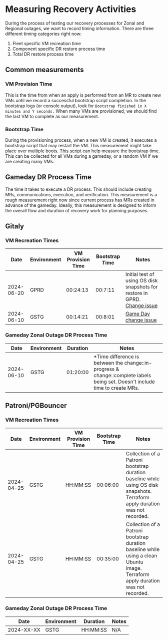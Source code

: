 # Measuring Recovery Activities

During the process of testing our recovery processes for Zonal and Regional outages, we want to record timing information.
There are three different timing categories right now:

1. Fleet specific VM recreation time
1. Component specific DR restore process time
1. Total DR restore process time

## Common measurements

### VM Provision Time

This is the time from when an apply is performed from an MR to create new VMs until we record a successful bootstrap script completion.
In the bootstrap logs (or console output), look for `Bootstrap finished in X minutes and Y seconds.`
When many VMs are provisioned, we should find the last VM to complete as our measurement.

### Bootstrap Time

During the provisioning process, when a new VM is created, it executes a bootstrap script that may restart the VM.
This measurement might take place over multiple boots.
[This script](https://gitlab.com/gitlab-com/runbooks/-/blob/master/scripts/find-bootstrap-duration.sh?ref_type=heads) can help measure the bootstrap time.
This can be collected for all VMs during a gameday, or a random VM if we are creating many VMs.

## Gameday DR Process Time

The time it takes to execute a DR process. This should include creating MRs, communications, execution, and verification.
This measurement is a rough measurement right now since current process has MRs created in advance of the gameday.
Ideally, this measurement is designed to inform the overall flow and duration of recovery work for planning purposes.

## Gitaly

### VM Recreation Times

| Date | Environment | VM Provision Time | Bootstrap Time | Notes |
| ---- | ----------- | ------------------------ | -------------- | ----- |
| 2024-06-20 | GPRD | 00:24:13 | 00:7:11 | Initial test of using OS disk snapshots for restore in GPRD. [Change issue](https://gitlab.com/gitlab-com/gl-infra/production/-/issues/18157) |
| 2024-06-10 | GSTG | 00:14:21 | 00:8:01 | [Game Day change issue](https://gitlab.com/gitlab-com/gl-infra/production/-/issues/18091) |

### Gameday Zonal Outage DR Process Time

| Date | Environment | Duration | Notes |
| ---- | ----------- | -------- | ----- |
| 2024-06-10 | GSTG | 01:20:00 | *Time difference is between the change::in-progress & change::complete labels being set. Doesn't include time to create MRs. |

## Patroni/PGBouncer

### VM Recreation Times

| Date | Environment | VM Provision Time | Bootstrap Time | Notes |
| ---- | ----------- | ------------------------ | -------------- | ----- |
| 2024-04-25 | GSTG | HH:MM:SS | 00:06:00 | Collection of a Patroni bootstrap duration baseline while using OS disk snapshots. Terraform apply duration was not recorded. |
| 2024-04-25 | GSTG | HH:MM:SS | 00:35:00 | Collection of a Patroni bootstrap duration baseline while using a clean Ubuntu image. Terraform apply duration was not recorded. |

### Gameday Zonal Outage DR Process Time

| Date | Environment | Duration | Notes |
| ---- | ----------- | -------- | ----- |
| 2024-XX-XX | GSTG | HH:MM:SS | N/A |
